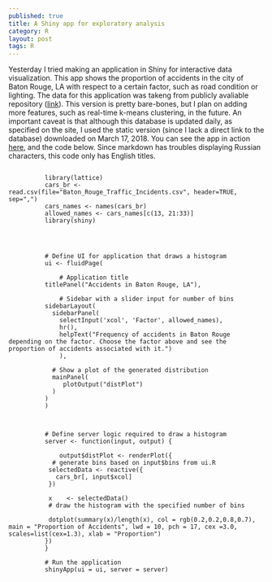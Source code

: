 ```yaml
---
published: true
title: A Shiny app for exploratory analysis
category: R
layout: post
tags: R
---
```


Yesterday I tried making an application in Shiny for interactive data visualization. This app shows the proportion of accidents in the city of Baton Rouge, LA with respect to a certain factor, such as road condition or lighting. The data for this application was takeng from publicly avaliable repository ([link](https://data.brla.gov/Transportation-and-Infrastructure/Baton-Rouge-Traffic-Incidents/2tu5-7kif)). 
This version is pretty bare-bones, but I plan on adding more features, such as real-time k-means clustering, in the future. An important caveat is that although this database is updated daily, as specified on the site, I used the static version (since I lack a direct link to the database) downloaded on March 17, 2018. You can see the app in action [here](https://agleontyev.shinyapps.io/my_first_shiny/), and the code below. Since markdown has troubles displaying Russian characters, this code only has English titles.
```

          library(lattice)
          cars_br <- read.csv(file="Baton_Rouge_Traffic_Incidents.csv", header=TRUE, sep=",")
          cars_names <- names(cars_br)
          allowed_names <- cars_names[c(13, 21:33)]
          library(shiny)




          # Define UI for application that draws a histogram
          ui <- fluidPage(

              # Application title
          titlePanel("Accidents in Baton Rouge, LA"),

              # Sidebar with a slider input for number of bins 
          sidebarLayout(
            sidebarPanel(
              selectInput('xcol', 'Factor', allowed_names),
              hr(),
              helpText("Frequency of accidents in Baton Rouge depending on the factor. Choose the factor above and see the proportion of accidents associated with it.")
              ),

            # Show a plot of the generated distribution
            mainPanel(
               plotOutput("distPlot")
            )
          )
          )



          # Define server logic required to draw a histogram
          server <- function(input, output) {

              output$distPlot <- renderPlot({
            # generate bins based on input$bins from ui.R
           selectedData <- reactive({
             cars_br[, input$xcol]
           })

           x    <- selectedData()
           # draw the histogram with the specified number of bins

           dotplot(summary(x)/length(x), col = rgb(0.2,0.2,0.8,0.7), main = "Proportion of Accidents", lwd = 10, pch = 17, cex =3.0, scales=list(cex=1.3), xlab = "Proportion")
          })
          }

          # Run the application 
          shinyApp(ui = ui, server = server)
```
